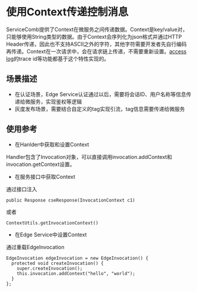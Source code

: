 # 使用Context传递控制消息

ServiceComb提供了Context在微服务之间传递数据。Context是key/value对，只能够使用String类型的数据。由于Context会序列化为json格式并通过HTTP Header传递，因此也不支持ASCII之外的字符，其他字符需要开发者先自行编码再传递。Context在一次请求中，会在请求链上传递，不需要重新设置。[access log](../build-provider/access-log-configuration.md)的trace id等功能都基于这个特性实现的。

## 场景描述
* 在认证场景，Edge Service认证通过以后，需要将会话ID、用户名称等信息传递给微服务，实现鉴权等逻辑
* 灰度发布场景，需要结合自定义的tag实现引流，tag信息需要传递给微服务

## 使用参考

* 在Hanlder中获取和设置Context

Handler包含了Invocation对象，可以直接调用invocation.addContext和invocation.getContext设置。

* 在服务接口中获取Context

通过接口注入
```
public Response cseResponse(InvocationContext c1)
```
或者
```
ContextUtils.getInvocationContext()
```

* 在Edge Service中设置Context

通过重载EdgeInvocation
```
EdgeInvocation edgeInvocation = new EdgeInvocation() {
  protected void createInvocation() {
    super.createInvocation();
    this.invocation.addContext("hello", "world");
  }
};
```